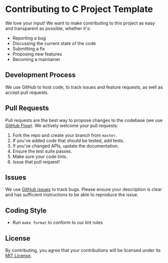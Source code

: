 # Contributing to C Project Template
We love your input! We want to make contributing to this project as easy and transparent as possible, whether it's:

 - Reporting a bug
 - Discussing the current state of the code
 - Submitting a fix
 - Proposing new features
 - Becoming a maintainer

## Development Process
We use GitHub to host code, to track issues and feature requests, as well as accept pull requests.

## Pull Requests
Pull requests are the best way to propose changes to the codebase (we use [GitHub Flow](https://guides.github.com/introduction/flow/index.html)). We actively welcome your pull requests:

 1. Fork the repo and create your branch from `master`.
 1. If you've added code that should be tested, add tests.
 1. If you've changed APIs, update the documentation.
 1. Ensure the test suite passes.
 1. Make sure your code lints.
 1. Issue that pull request!

## Issues
We use [GitHub issues](https://github.com/jballoffet/c-template/issues) to track bugs. Please ensure your description is clear and has sufficient instructions to be able to reproduce the issue.

## Coding Style
 * Run `make format` to conform to our lint rules

## License
By contributing, you agree that your contributions will be licensed under its [MIT License](LICENSE).
